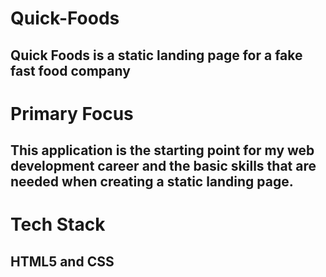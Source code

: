 # Quick-Foods

## Quick Foods is a static landing page for a fake fast food company

# Primary Focus 

## This application is the starting point for my web development career and the basic skills that are needed when creating a static landing page.

# Tech Stack 

## HTML5 and CSS 
